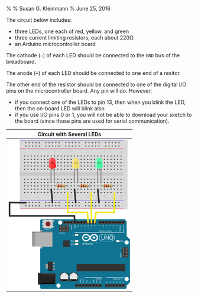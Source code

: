 %
% Susan G. Kleinmann
% June 25, 2016

The circuit below includes:

* three LEDs, one each of red, yellow, and green
* three current limiting resistors, each about 220Ω
* an Arduino microcontroller board

The cathode (`-`) of each LED should be connected to the `GND` bus of the breadboard.

The anode (`+`) of each LED should be connected to one end of a resitor.

The other end of the resistor should be connected to one of the digital I/O pins on
the microcontroller board.  Any pin will do.  However:

* if you connect one of the LEDs to pin 13, then when you blink the LED, then the 
on-board LED will blink also.
* if you use I/O pins 0 or 1, you will not be able to download your sketch to
the board (since those pins are used for serial communication).

| Circuit with Several LEDs        |
|:--------------------------------:|
| ![](images/rgyleds_bb.svg.png)   | 


